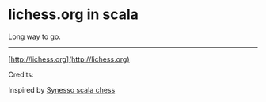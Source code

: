 lichess.org in scala
=====================================

Long way to go.


---

[http://lichess.org](http://lichess.org)

Credits: 

Inspired by [Synesso scala chess](https://github.com/Synesso/scala-chess)
